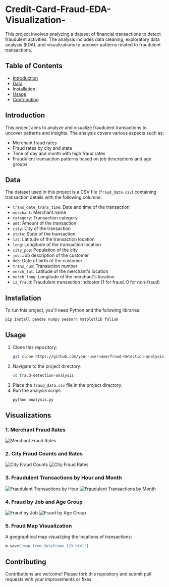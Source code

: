 # Credit-Card-Fraud-EDA-Visualization-

This project involves analyzing a dataset of financial transactions to detect fraudulent activities. The analysis includes data cleaning, exploratory data analysis (EDA), and visualizations to uncover patterns related to fraudulent transactions.

## Table of Contents

- [Introduction](#introduction)
- [Data](#data)
- [Installation](#installation)
- [Usage](#usage)
- [Contributing](#contributing)

## Introduction

This project aims to analyze and visualize fraudulent transactions to uncover patterns and insights. The analysis covers various aspects such as:

- Merchant fraud rates
- Fraud rates by city and state
- Time of day and month with high fraud rates
- Fraudulent transaction patterns based on job descriptions and age groups

## Data

The dataset used in this project is a CSV file (`fraud_data.csv`) containing transaction details with the following columns:

- `trans_date_trans_time`: Date and time of the transaction
- `merchant`: Merchant name
- `category`: Transaction category
- `amt`: Amount of the transaction
- `city`: City of the transaction
- `state`: State of the transaction
- `lat`: Latitude of the transaction location
- `long`: Longitude of the transaction location
- `city_pop`: Population of the city
- `job`: Job description of the customer
- `dob`: Date of birth of the customer
- `trans_num`: Transaction number
- `merch_lat`: Latitude of the merchant's location
- `merch_long`: Longitude of the merchant's location
- `is_fraud`: Fraudulent transaction indicator (1 for fraud, 0 for non-fraud)

## Installation

To run this project, you'll need Python and the following libraries:

```sh
pip install pandas numpy seaborn matplotlib folium
```

## Usage

1. Clone this repository:
    ```sh
    git clone https://github.com/your-username/fraud-detection-analysis.git
    ```
2. Navigate to the project directory:
    ```sh
    cd fraud-detection-analysis
    ```
3. Place the `fraud_data.csv` file in the project directory.
4. Run the analysis script:
    ```sh
    python analysis.py
    ```

## Visualizations

### 1. Merchant Fraud Rates

![Merchant Fraud Rates](images/merchant_fraud_rates.png)

### 2. City Fraud Counts and Rates

![City Fraud Counts](images/city_fraud_counts.png)
![City Fraud Rates](images/city_fraud_rates.png)

### 3. Fraudulent Transactions by Hour and Month

![Fraudulent Transactions by Hour](images/fraudulent_transactions_hour.png)
![Fraudulent Transactions by Month](images/fraudulent_transactions_month.png)

### 4. Fraud by Job and Age Group

![Fraud by Job](images/fraud_by_job.png)
![Fraud by Age Group](images/fraud_by_age_group.png)

### 5. Fraud Map Visualization

A geographical map visualizing the locations of transactions:

```python
m.save('map_from_dataframe_123.html')
```

## Contributing

Contributions are welcome! Please fork this repository and submit pull requests with your improvements or fixes.

